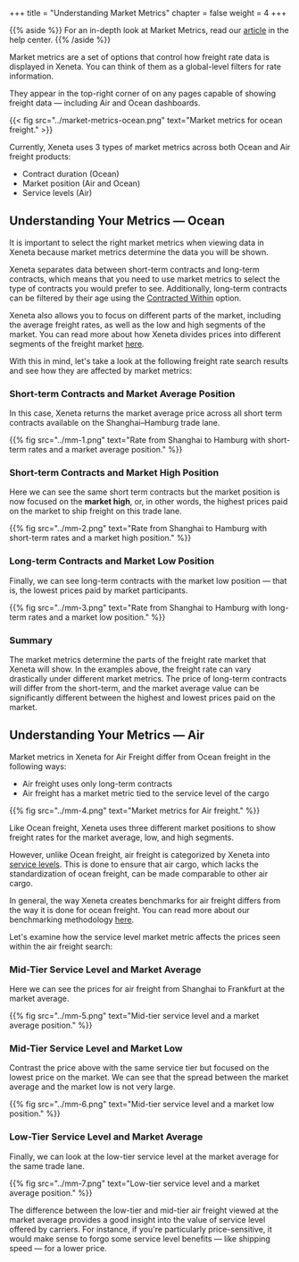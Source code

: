 +++
title = "Understanding Market Metrics"
chapter = false
weight = 4
+++

{{% aside %}} For an in-depth look at Market Metrics, read our <a href="https://support.xeneta.com/hc/en-us/articles/360000925173-Market-Metrics" target="_blank">article</a> in the help center. {{% /aside %}}

Market metrics are a set of options that control how freight rate data is displayed in Xeneta. You can think of them as a global-level filters for rate information.

 They appear in the top-right corner of on any pages capable of showing freight data — including Air and Ocean dashboards. 

{{< fig src="../market-metrics-ocean.png" text="Market metrics for ocean freight." >}}

Currently, Xeneta uses 3 types of market metrics across both Ocean and Air freight products:

* Contract duration (Ocean)
* Market position (Air and Ocean)
* Service levels (Air)	

## Understanding Your Metrics — Ocean

It is important to select the right market metrics when viewing data in Xeneta because market metrics determine the data you will be shown.

Xeneta separates data between short-term contracts and long-term contracts, which means that you need to use market metrics to select the type of contracts you would prefer to see. Additionally, long-term contracts can be filtered by their age using the [Contracted Within](https://support.xeneta.com/hc/en-us/articles/115001994874-Contracted-Within) option.

Xeneta also allows you to focus on different parts of the market, including the average freight rates, as well as the low and high segments of the market. You can read more about how Xeneta divides prices into different segments of the freight market [here](https://support.xeneta.com/hc/en-us/articles/115001532114-Market-Benchmarks).

With this in mind, let's take a look at the following freight rate search results and see how they are affected by market metrics:

### Short-term Contracts and Market Average Position

In this case, Xeneta returns the market average price across all short term contracts available on the Shanghai–Hamburg trade lane.

{{% fig src="../mm-1.png" text="Rate from Shanghai to Hamburg with short-term rates and a market average position." %}}

### Short-term Contracts and Market High Position

Here we can see the same short term contracts but the market position is now focused on the **market high**, or, in other words, the highest prices paid on the market to ship freight on this trade lane.

{{% fig src="../mm-2.png" text="Rate from Shanghai to Hamburg with short-term rates and a market high position." %}}

### Long-term Contracts and Market Low Position

Finally, we can see long-term contracts with the market low position — that is, the lowest prices paid by market participants. 

{{% fig src="../mm-3.png" text="Rate from Shanghai to Hamburg with long-term rates and a market low position." %}}

### Summary

The market metrics determine the parts of the freight rate market that Xeneta will show. In the examples above, the freight rate can vary drastically under different market metrics. The price of long-term contracts will differ from the short-term, and the market average value can be significantly different between the highest and lowest prices paid on the market.

## Understanding Your Metrics — Air

Market metrics in Xeneta for Air Freight differ from Ocean freight in the following ways:

* Air freight uses only long-term contracts
* Air freight has a market metric tied to the service level of the cargo

{{% fig src="../mm-4.png" text="Market metrics for Air freight." %}}

Like Ocean freight, Xeneta uses three different market positions to show freight rates for the market average, low, and high segments.

However, unlike Ocean freight, air freight is categorized by Xeneta into [service levels](https://support.xeneta.com/hc/en-us/articles/360012088593). This is done to ensure that air cargo, which lacks the standardization of ocean freight, can be made comparable to other air cargo.

In general, the way Xeneta creates benchmarks for air freight differs from the way it is done for ocean freight. You can read more about our benchmarking methodology [here](https://support.xeneta.com/hc/en-us/articles/360012921174-Air-Benchmarking-Methodology).

Let's examine how the service level market metric affects the prices seen within the air freight search:

### Mid-Tier Service Level and Market Average

Here we can see the prices for air freight from Shanghai to Frankfurt at the market average. 

{{% fig src="../mm-5.png" text="Mid-tier service level and a market average position." %}}

### Mid-Tier Service Level and Market Low

Contrast the price above with the same service tier but focused on the lowest price on the market. We can see that the spread between the market average and the market low is not very large.

{{% fig src="../mm-6.png" text="Mid-tier service level and a market low position." %}}

### Low-Tier Service Level and Market Average

Finally, we can look at the low-tier service level at the market average for the same trade lane.

{{% fig src="../mm-7.png" text="Low-tier service level and a market average position." %}}

The difference between the low-tier and mid-tier air freight viewed at the market average provides a good insight into the value of service level offered by carriers. For instance, if you're particularly price-sensitive, it would make sense to forgo some service level benefits — like shipping speed — for a lower price.